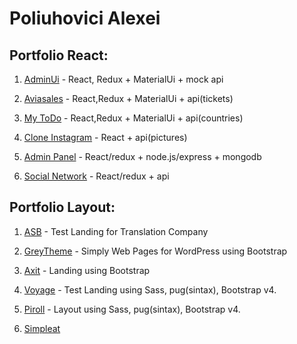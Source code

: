 
# Poliuhovici Alexei

## Portfolio React: 
1. [AdminUi](https://github.com/Alexpol19/AdminUi "AdminUi") - React, Redux + MaterialUi + mock api
2. [Aviasales](https://github.com/Alexpol19/Aviasales "Aviasales") - React,Redux + MaterialUi + api(tickets)

3. [My ToDo](https://github.com/Alexpol19/MyToDo "My ToDo") - React,Redux + MaterialUi + api(countries)

4. [Clone Instagram](https://github.com/Alexpol19/Clone-instagram "Clone Instagram") - React + api(pictures)

5. [Admin Panel](https://github.com/Alexpol19/Admin-Panel "Admin Panel") - React/redux + node.js/express + mongodb

6. [Social Network](https://github.com/Alexpol19/React-Learn-kama "Social Network") - React/redux + api

## Portfolio Layout:

1. [ASB](https://alexpol19.github.io/ASB-testProject/ "ASB") - Test Landing for Translation Company

2. [GreyTheme](https://alexpol19.github.io/ThemeGreyBlog/ "Grey Theme") - Simply Web Pages for WordPress using Bootstrap

3. [Axit](https://alexpol19.github.io/TestLanding/ "Axit") - Landing using Bootstrap

4. [Voyage](https://alexpol19.github.io/Kivork-test/ "Voyage") - Test Landing using Sass, pug(sintax), Bootstrap v4.

5. [Piroll](https://alexpol19.github.io/Piroll/ "Piroll") - Layout using Sass, pug(sintax), Bootstrap v4.

6. [Simpleat](https://alexpol19.github.io/SimpleatTestWork/ "SimpleatTestWork")






